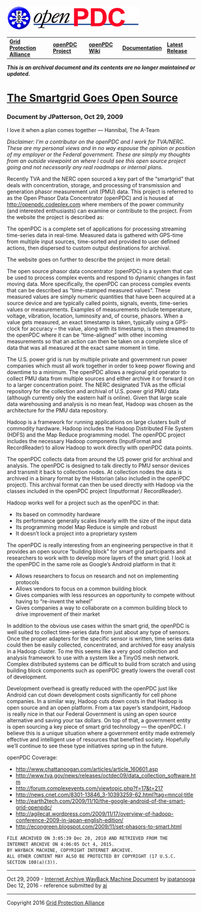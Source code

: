 [![The Open Source Phasor Data Concentrator](../openPDC_Logo.png)](../openPDC_Home.md "The Open Source Phasor Data Concentrator")

|   |   |   |   |   |
|---|---|---|---|---|
| **[Grid Protection Alliance](http://www.gridprotectionalliance.org "Grid Protection Alliance Home Page")** | **[openPDC Project](https://github.com/GridProtectionAlliance/openPDC "openPDC Project on GitHub")** | **[openPDC Wiki](../openPDC_Home.md "openPDC Wiki Home Page")** | **[Documentation](../openPDC_Documentation_Home.md "openPDC Documentation Home Page")** | **[Latest Release](https://github.com/GridProtectionAlliance/openPDC/releases "openPDC Releases Home Page")** |

***This is an archival document and its contents are no longer maintained or updated.***

# [The Smartgrid Goes Open Source](http://web.archive.org/web/20101220030539/http://jpatterson.floe.tv/index.php/2009/10/29/the-smartgrid-goes-open-source "Internet Archive WayBack Machine")

### Document by JPatterson, Oct 29, 2009

I love it when a plan comes together — Hannibal, The A-Team

*Disclaimer: I’m a contributor on the openPDC and I work for TVA/NERC. These are my personal views and in no way espouse the opinion or position of my employer or the Federal government. These are simply my thoughts from an outside viewpoint on where I could see this open source project going and not necessarily any real roadmaps or internal plans.*

Recently TVA and the NERC open sourced a key part of the “smartgrid” that deals with concentration, storage, and processing of transmission and generation phasor measurement unit (PMU) data. This project is referred to as the Open Phasor Data Concentrator (openPDC) and is housed at http://openpdc.codeplex.com where members of the power community (and interested enthusiasts) can examine or contribute to the project. From the website the project is described as:

The openPDC is a complete set of applications for processing streaming time-series data in real-time. Measured data is gathered with GPS-time from multiple input sources, time-sorted and provided to user defined actions, then dispersed to custom output destinations for archival.

The website goes on further to describe the project in more detail:

The open source phasor data concentrator (openPDC) is a system that can be used to process complex events and respond to dynamic changes in fast moving data. More specifically, the openPDC can process complex events that can be described as “time-stamped measured values”. These measured values are simply numeric quantities that have been acquired at a source device and are typically called points, signals, events, time-series values or measurements. Examples of measurements include temperature, voltage, vibration, location, luminosity and, of course, phasors. When a value gets measured, an exact timestamp is taken, typically using a GPS-clock for accuracy – the value, along with its timestamp, is then streamed to the openPDC where it can be “time-aligned” with other incoming measurements so that an action can then be taken on a complete slice of data that was all measured at the exact same moment in time.

The U.S. power grid is run by multiple private and government run power companies which must all work together in order to keep power flowing and downtime to a minimum. The openPDC allows a regional grid operator to collect PMU data from multiple sources and either archive it or forward it on to a larger concentration point. The NERC designated TVA as the official repository for the collection and archival of U.S. power grid PMU data (although currently only the eastern half is online). Given that large scale data warehousing and analysis is no mean feat, Hadoop was chosen as the architecture for the PMU data repository.

Hadoop is a framework for running applications on large clusters built of commodity hardware. Hadoop includes the Hadoop Distributed File System (HDFS) and the Map Reduce programming model. The openPDC project includes the necessary Hadoop components (InputFormat and RecordReader) to allow Hadoop to work directly with openPDC data points.

The openPDC collects data from around the US power grid for archival and analysis. The openPDC is designed to talk directly to PMU sensor devices and transmit it back to collection nodes. At collection nodes the data is archived in a binary format by the Historian (also included in the openPDC project). This archival format can then be used directly with Hadoop via the classes included in the openPDC project (Inputformat / RecordReader).

Hadoop works well for a project such as the openPDC in that:

- Its based on commodity hardware
- Its performance generally scales linearly with the size of the input data
- Its programming model Map Reduce is simple and robust
- It doesn’t lock a project into a proprietary system

The openPDC is really interesting from an engineering perspective in that it provides an open source “building block” for smart grid participants and researchers to work with to develop more layers of the smart grid. I look at the openPDC in the same role as Google’s Android platform in that it:

- Allows researchers to focus on research and not on implementing protocols
- Allows vendors to focus on a common building block
- Gives companies with less resources an opportunity to compete without having to “re-invent the wheel”
- Gives companies a way to collaborate on a common building block to drive improvement of their market

In addition to the obvious use cases within the smart grid, the openPDC is well suited to collect time-series data from just about any type of sensors. Once the proper adapters for the specific sensor is written, time series data could then be easily collected, concentrated, and archived for easy analysis in a Hadoop cluster. To me this seems like a very good collection and analysis framework to use with a system like a TinyOS mesh network. Complex distributed systems can be difficult to build from scratch and using building block components such as openPDC greatly lowers the overall cost of development.

Development overhead is greatly reduced with the openPDC just like Android can cut down development costs significantly for cell phone companies. In a similar way, Hadoop cuts down costs in that Hadoop is open source and an open platform. From a tax payer’s standpoint, Hadoop is really nice in that our Federal Government is using an open source alternative and saving your tax dollars. On top of that, a government entity is open sourcing a key piece of smart grid technology — the openPDC. I believe this is a unique situation where a government entity made extremely effective and intelligent use of resources that benefited society. Hopefully we’ll continue to see these type initiatives spring up in the future.

openPDC Coverage:

- http://www.chattanoogan.com/articles/article_160601.asp
- http://www.tva.gov/news/releases/octdec09/data_collection_software.htm
- http://forum.complexevents.com/viewtopic.php?f=17&t=217
- http://news.cnet.com/8301-13846_3-10393259-62.html?tag=mncol;title
- http://earth2tech.com/2009/11/10/the-google-android-of-the-smart-grid-openpdc/
- http://agilecat.wordpress.com/2009/11/17/overview-of-hadoop-conference-2009-in-japan-english-edition/
- http://econgreen.blogspot.com/2009/11/set-phasors-to-smart.html

```
FILE ARCHIVED ON 3:05:39 Dec 20, 2010 AND RETRIEVED FROM THE
INTERNET ARCHIVE ON 4:06:05 Oct 4, 2015.
BY WAYBACK MACHINE, COPYRIGHT INTERNET ARCHIVE.
ALL OTHER CONTENT MAY ALSO BE PROTECTED BY COPYRIGHT (17 U.S.C. SECTION 108(a)(3)).
```

---

Oct 29, 2009 - [Internet Archive WayBack Machine Document](http://web.archive.org/web/20101220030539/http://jpatterson.floe.tv/index.php/2009/10/29/the-smartgrid-goes-open-source "Internet Archive WayBack Machine") by [jpatanooga](https://github.com/jpatanooga)  
Dec 12, 2016 - reference submitted by [aj](https://github.com/ajstadlin)

---

Copyright 2016 [Grid Protection Alliance](http://www.gridprotectionalliance.org)